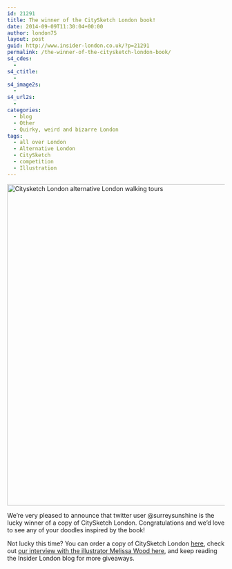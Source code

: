 ```yaml
---
id: 21291
title: The winner of the CitySketch London book!
date: 2014-09-09T11:30:04+00:00
author: london75
layout: post
guid: http://www.insider-london.co.uk/?p=21291
permalink: /the-winner-of-the-citysketch-london-book/
s4_cdes:
  - 
s4_ctitle:
  - 
s4_image2s:
  - 
s4_url2s:
  - 
categories:
  - blog
  - Other
  - Quirky, weird and bizarre London
tags:
  - all over London
  - Alternative London
  - CitySketch
  - competition
  - Illustration
---
```

[<img class="size-full wp-image-16977 aligncenter" src="http://www.insider-london.co.uk/wp-content/uploads/2014/08/Citysketch-London-book.jpg" alt="Citysketch London alternative London walking tours" width="569" height="743" />](http://www.insider-london.co.uk/wp-content/uploads/2014/08/Citysketch-London-book.jpg)
  
We&#8217;re very pleased to announce that twitter user @surreysunshine is the lucky winner of a copy of CitySketch London. Congratulations and we&#8217;d love to see any of your doodles inspired by the book!

Not lucky this time? You can order a copy of CitySketch London <a href="http://www.amazon.co.uk/Citysketch-London-Creative-Prompts-Sketching/dp/1937994554/ref=sr_1_1?s=books&ie=UTF8&qid=1409918153&sr=1-1&keywords=citysketch+london" target="_blank">here</a>, check out <a href="http://www.insider-london.co.uk/2014/08/22/melissa-wood-illustrator-citysketch-london/" target="_blank">our interview with the illustrator Melissa Wood here</a>, and keep reading the Insider London blog for more giveaways.